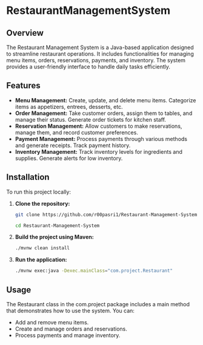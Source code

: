 # RestaurantManagementSystem
 


## Overview

The Restaurant Management System is a Java-based application designed to streamline restaurant operations. It includes functionalities for managing menu items, orders, reservations, payments, and inventory. The system provides a user-friendly interface to handle daily tasks efficiently.

## Features

- **Menu Management:** Create, update, and delete menu items. Categorize items as appetizers, entrees, desserts, etc.
- **Order Management:** Take customer orders, assign them to tables, and manage their status. Generate order tickets for kitchen staff.
- **Reservation Management:** Allow customers to make reservations, manage them, and record customer preferences.
- **Payment Management:** Process payments through various methods and generate receipts. Track payment history.
- **Inventory Management:** Track inventory levels for ingredients and supplies. Generate alerts for low inventory.

## Installation

To run this project locally:

1. **Clone the repository:**

   ```bash
   git clone https://github.com/r00pasri1/Restaurant-Management-System.git
   
   cd Restaurant-Management-System

2. **Build the project using Maven:**

    ```bash
    ./mvnw clean install
    ```

3. **Run the application:**

    ```bash
    ./mvnw exec:java -Dexec.mainClass="com.project.Restaurant"
    ```

## Usage

The Restaurant class in the com.project package includes a main method that demonstrates how to use the system. You can:

- Add and remove menu items.
- Create and manage orders and reservations.
- Process payments and manage inventory.
